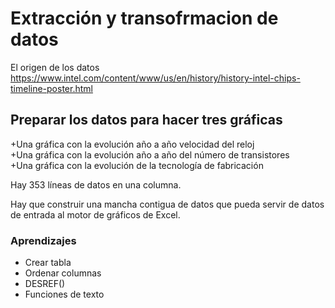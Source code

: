 # Extracción y transofrmacion de datos

El origen de los datos https://www.intel.com/content/www/us/en/history/history-intel-chips-timeline-poster.html	

## Preparar los datos para hacer tres gráficas	
    
+Una gráfica con la evolución año a año  velocidad del reloj	
+Una gráfica con la evolución año a año del número de transistores	
+Una gráfica con la evolución de la tecnología de fabricación	
    
    
Hay 353 líneas de datos en una columna. 	
    
Hay que construir una mancha contigua de datos que pueda servir de datos de entrada al motor de gráficos de Excel.	
    
### Aprendizajes	
   + Crear tabla
   + Ordenar columnas
   + DESREF()
   + Funciones de texto
